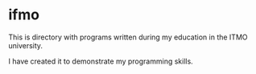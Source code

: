 # ifmo
This is directory with programs written during my education in the ITMO university.

I have created it to demonstrate my programming skills.
